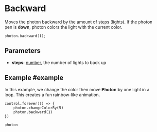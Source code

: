 # Backward

Moves the photon backward by the amount of steps (lights).
If the photon pen is **down**, photon colors the light with the current color.

```sig
photon.backward(1);
```

## Parameters

* **steps**: [number](/reference/blocks/number), the number of lights to back up

## Example #example

In this example, we change the color then move **Photon** by one light in a loop. 
This creates a fun rainbow-like animation.

```blocks
control.forever(() => {
    photon.changeColorBy(5)
    photon.backward(1)
})
```

```package
photon
```
